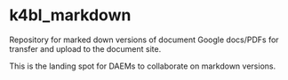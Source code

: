 # k4bl_markdown
Repository for marked down versions of document Google docs/PDFs for transfer and upload to the document site.

This is the landing spot for DAEMs to collaborate on markdown versions.
